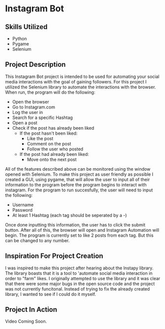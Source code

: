 # Instagram Bot
## Skills Utilized
- Python
- Pygame
- Selenium
## Project Description
This Instagram Bot project is intended to be used for automating your social media interactions with the goal of gaining followers. For this project I utilized the Selenium library to automate the interactions with the browser. When run, the program will do the following:
- Open the browser
- Go to Instagram.com
- Log the user in
- Search for a specific Hashtag
- Open a post
- Check if the post has already been liked
  - If the post hasn't been liked:
    - Like the post
    - Comment on the post
    - Follow the user who posted
  - If the post had already been liked:
    - Move onto the next post
   
All of the features described above can be monitored using the window opened with Selenium. To make this project as user friendly as possible I created a GUI, using pygame, that will allow the user to input all of their information to the program before the program begins to interact with instagram. For the program to run succesfully, the user will need to input the following:
- Username
- Password
- At least 1 Hashtag (each tag should be seperated by a -)

Once done inputting this information, the user has to click the submit button. After all of this, the browser will open and Instagram Automation will begin. The program is currently set to like 2 posts from each tag. But this can be changed to any number. 

## Inspiration For Project Creation
I was inspired to make this project after hearing about the Instapy library. The library boasts that it is a tool to 'automate social media interaction in order to "farm" likes. I originally attempted to use the library and it was clear that there were some major bugs in the open source code and the project was not currently funcitonal. Instead of trying to fix the already created library, I wanted to see if I could do it myself. 

## Project In Action
Video Coming Soon.
